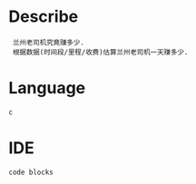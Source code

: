 # Describe
     兰州老司机究竟赚多少.  
     根据数据(时间段/里程/收费)估算兰州老司机一天赚多少.
# Language
    c
# IDE
    code blocks